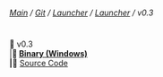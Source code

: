 ###### [Main](https://pikakid98.github.io) / [Git](https://git-pikakid98.github.io) / [Launcher](https://git-pikakid98.github.io/launcher) / [Launcher](https://git-pikakid98.github.io/launcher/launcher) / v0.3
<h1></h1>

📂 v0.3
\
|____📄 [Binary (Windows)](https://github.com/Git-Pikakid98/pikakid98-launcher/releases/download/v0.3/Pikakid98.Launcher.v0.3.exe)
\
|____📄 [Source Code](https://github.com/Git-Pikakid98/pikakid98-launcher/releases/download/archive/refs/tags/v0.3.zip)
